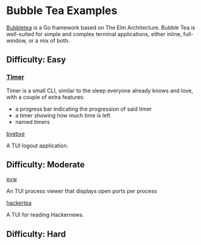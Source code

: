 # Bubble Tea Examples

[Bubbletea](https://github.com/charmbracelet/bubbletea) is a Go framework based on The Elm Architecture. Bubble Tea is well-suited for simple and complex terminal applications, either inline, full-window, or a mix of both.

## Difficulty: Easy

### [Timer](https://github.com/caarlos0/timer)
Timer is a small CLI, similar to the sleep everyone already knows and love, with a couple of extra features:

- a progress bar indicating the progression of said timer
- a timer showing how much time is left
- named timers

[byebye](https://github.com/nkxxll/byebye.git)

A TUI logout application.


## Difficulty: Moderate

[pvw](https://github.com/allyring/pvw)

An TUI process viewer that displays open ports per process

[hackertea](https://github.com/KarolosLykos/hackertea)

A TUI for reading Hackernews.

## Difficulty: Hard

